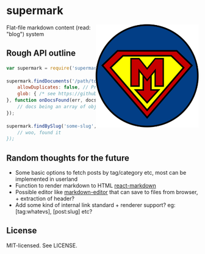 # supermark

<img align="right" width="270" height="270" src="assets/supermark.png" alt="Supermark">

Flat-file markdown content (read: "blog") system

## Rough API outline

```js
var supermark = require('supermark');

supermark.findDocuments('/path/to/dir/**/*.md', {
    allowDuplicates: false, // Produce error if multiple documents has the same slug
    glob: { /* see https://github.com/isaacs/node-glob for options */ }
}, function onDocsFound(err, docs) {
    // docs being an array of objects returned from supermark-extract
});

supermark.findBySlug('some-slug', /path/to/dir/**/*.md', function onDocFound(err, doc) {
    // woo, found it
});
```

## Random thoughts for the future

* Some basic options to fetch posts by tag/category etc, most can be implemented in userland
* Function to render markdown to HTML [react-markdown](https://github.com/rexxars/react-markdown)
* Possible editor like [markdown-editor](https://github.com/rexxars/markdown-editor) that can save to files from browser, + extraction of header?
* Add some kind of internal link standard + renderer support? eg: \[tag:whatevs\], \[post:slug\] etc?

## License

MIT-licensed. See LICENSE.
